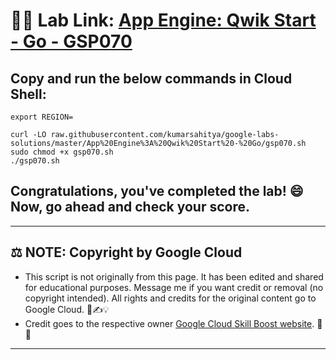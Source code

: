 # 👨‍💻 Lab Link: [App Engine: Qwik Start - Go - GSP070](https://www.cloudskillsboost.google/games/6064/labs/38617)

## Copy and run the below commands in Cloud Shell:

```
export REGION=
```

```
curl -LO raw.githubusercontent.com/kumarsahitya/google-labs-solutions/master/App%20Engine%3A%20Qwik%20Start%20-%20Go/gsp070.sh
sudo chmod +x gsp070.sh
./gsp070.sh
```


## Congratulations, you've completed the lab! 😄 Now, go ahead and check your score.

---

## ⚖️ NOTE: Copyright by Google Cloud
* This script is not originally from this page. It has been edited and shared for educational purposes. Message me if you want credit or removal (no copyright intended). All rights and credits for the original content go to Google Cloud. 📜✍️💡
* Credit goes to the respective owner [Google Cloud Skill Boost website](https://www.cloudskillsboost.google/). 🙏👑

---
